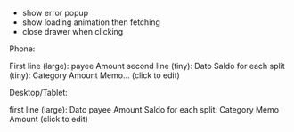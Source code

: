 - show error popup
- show loading animation then fetching
- close drawer when clicking

Phone:

First line (large): payee Amount
second line (tiny): Dato Saldo
for each split (tiny):
  Category Amount
  Memo...
(click to edit)

Desktop/Tablet:

first line (large): Dato payee Amount Saldo
for each split:
  Category Memo Amount
(click to edit)

